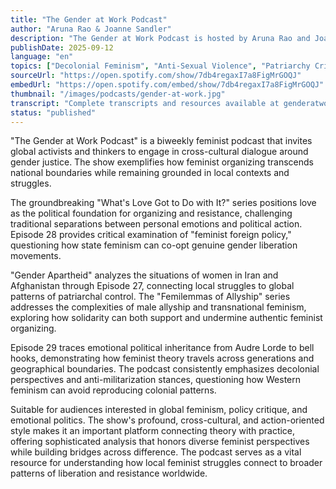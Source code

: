 ```yaml
---
title: "The Gender at Work Podcast"
author: "Aruna Rao & Joanne Sandler"
description: "The Gender at Work Podcast is hosted by Aruna Rao and Joanne Sandler, featuring conversations with global feminist activists, scholars, and community practitioners. The show takes a critical perspective exploring issues of love, policy, war, and cross-cultural alliances, emphasizing the intersection of decolonization, anti-militarization, and emotional politics. With a style that blends theoretical depth with cross-regional experience, it has a Spotify rating of 4.2 (6 reviews) and significant influence in international feminist communities."
publishDate: 2025-09-12
language: "en"
topics: ["Decolonial Feminism", "Anti-Sexual Violence", "Patriarchy Critique", "Emotional Labor", "Trans Feminism"]
sourceUrl: "https://open.spotify.com/show/7db4regaxI7a8FigMrGOQJ"
embedUrl: "https://open.spotify.com/embed/show/7db4regaxI7a8FigMrGOQJ"
thumbnail: "/images/podcasts/gender-at-work.jpg"
transcript: "Complete transcripts and resources available at genderatwork.org/podcast"
status: "published"
---
```


"The Gender at Work Podcast" is a biweekly feminist podcast that invites global activists and thinkers to engage in cross-cultural dialogue around gender justice. The show exemplifies how feminist organizing transcends national boundaries while remaining grounded in local contexts and struggles.

The groundbreaking "What's Love Got to Do with It?" series positions love as the political foundation for organizing and resistance, challenging traditional separations between personal emotions and political action. Episode 28 provides critical examination of "feminist foreign policy," questioning how state feminism can co-opt genuine gender liberation movements.

"Gender Apartheid" analyzes the situations of women in Iran and Afghanistan through Episode 27, connecting local struggles to global patterns of patriarchal control. The "Femilemmas of Allyship" series addresses the complexities of male allyship and transnational feminism, exploring how solidarity can both support and undermine authentic feminist organizing.

Episode 29 traces emotional political inheritance from Audre Lorde to bell hooks, demonstrating how feminist theory travels across generations and geographical boundaries. The podcast consistently emphasizes decolonial perspectives and anti-militarization stances, questioning how Western feminism can avoid reproducing colonial patterns.

Suitable for audiences interested in global feminism, policy critique, and emotional politics. The show's profound, cross-cultural, and action-oriented style makes it an important platform connecting theory with practice, offering sophisticated analysis that honors diverse feminist perspectives while building bridges across difference. The podcast serves as a vital resource for understanding how local feminist struggles connect to broader patterns of liberation and resistance worldwide.